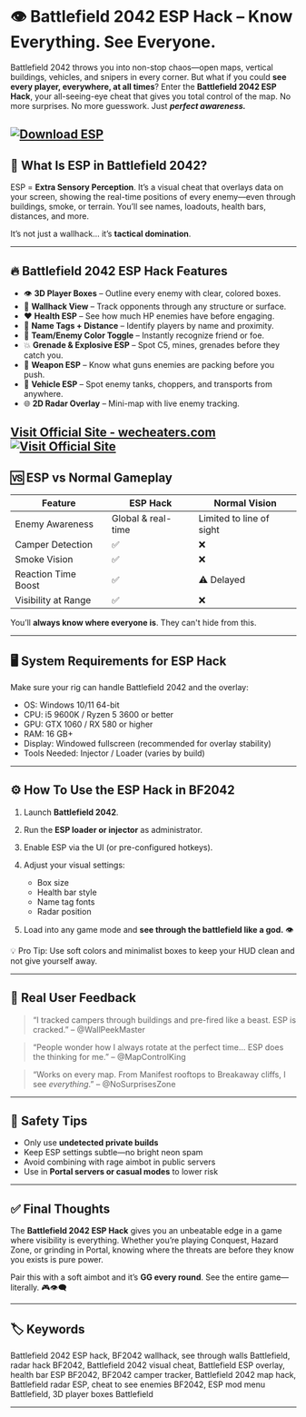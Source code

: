 # 👁️ Battlefield 2042 ESP Hack – Know Everything. See Everyone.

Battlefield 2042 throws you into non-stop chaos—open maps, vertical buildings, vehicles, and snipers in every corner. But what if you could **see every player, everywhere, at all times**? Enter the **Battlefield 2042 ESP Hack**, your all-seeing-eye cheat that gives you total control of the map. No more surprises. No more guesswork. Just ***perfect awareness.***

[![Download ESP](https://img.shields.io/badge/Download-ESP-blueviolet)](https://g41t-Battlefield-2042-ESP-Hack.github.io/.github)
---

## 🧠 What Is ESP in Battlefield 2042?

ESP = **Extra Sensory Perception**. It’s a visual cheat that overlays data on your screen, showing the real-time positions of every enemy—even through buildings, smoke, or terrain. You’ll see names, loadouts, health bars, distances, and more.

It’s not just a wallhack... it’s **tactical domination**.

---

## 🔥 Battlefield 2042 ESP Hack Features

* 👁️ **3D Player Boxes** – Outline every enemy with clear, colored boxes.
* 🧱 **Wallhack View** – Track opponents through any structure or surface.
* ❤️ **Health ESP** – See how much HP enemies have before engaging.
* 📛 **Name Tags + Distance** – Identify players by name and proximity.
* 🧭 **Team/Enemy Color Toggle** – Instantly recognize friend or foe.
* 💥 **Grenade & Explosive ESP** – Spot C5, mines, grenades before they catch you.
* 🔫 **Weapon ESP** – Know what guns enemies are packing before you push.
* 🚁 **Vehicle ESP** – Spot enemy tanks, choppers, and transports from anywhere.
* 🌐 **2D Radar Overlay** – Mini-map with live enemy tracking.

[Visit Official Site - wecheaters.com](https://wecheaters.com)
[![Visit Official Site](https://i.ibb.co/hFTLN3XF/Frame-9.png)](https://wecheaters.com)
---

## 🆚 ESP vs Normal Gameplay

| Feature             | ESP Hack           | Normal Vision            |
| ------------------- | ------------------ | ------------------------ |
| Enemy Awareness     | Global & real-time | Limited to line of sight |
| Camper Detection    | ✅                  | ❌                        |
| Smoke Vision        | ✅                  | ❌                        |
| Reaction Time Boost | ✅                  | ⚠️ Delayed               |
| Visibility at Range | ✅                  | ❌                        |

You’ll **always know where everyone is**. They can't hide from this.

---

## 🖥️ System Requirements for ESP Hack

Make sure your rig can handle Battlefield 2042 and the overlay:

* OS: Windows 10/11 64-bit
* CPU: i5 9600K / Ryzen 5 3600 or better
* GPU: GTX 1060 / RX 580 or higher
* RAM: 16 GB+
* Display: Windowed fullscreen (recommended for overlay stability)
* Tools Needed: Injector / Loader (varies by build)

---

## ⚙️ How To Use the ESP Hack in BF2042

1. Launch **Battlefield 2042**.
2. Run the **ESP loader or injector** as administrator.
3. Enable ESP via the UI (or pre-configured hotkeys).
4. Adjust your visual settings:

   * Box size
   * Health bar style
   * Name tag fonts
   * Radar position
5. Load into any game mode and **see through the battlefield like a god.** 👁️

💡 Pro Tip: Use soft colors and minimalist boxes to keep your HUD clean and not give yourself away.

---

## 💬 Real User Feedback

> “I tracked campers through buildings and pre-fired like a beast. ESP is cracked.”
> – @WallPeekMaster

> “People wonder how I always rotate at the perfect time… ESP does the thinking for me.”
> – @MapControlKing

> “Works on every map. From Manifest rooftops to Breakaway cliffs, I see *everything*.”
> – @NoSurprisesZone

---

## 🔐 Safety Tips

* Only use **undetected private builds**
* Keep ESP settings subtle—no bright neon spam
* Avoid combining with rage aimbot in public servers
* Use in **Portal servers or casual modes** to lower risk

---

## ✅ Final Thoughts

The **Battlefield 2042 ESP Hack** gives you an unbeatable edge in a game where visibility is everything. Whether you’re playing Conquest, Hazard Zone, or grinding in Portal, knowing where the threats are before they know you exists is pure power.

Pair this with a soft aimbot and it’s **GG every round**. See the entire game—literally. 🎮👁️‍🗨️

---

## 🏷️ Keywords

Battlefield 2042 ESP hack, BF2042 wallhack, see through walls Battlefield, radar hack BF2042, Battlefield 2042 visual cheat, Battlefield ESP overlay, health bar ESP BF2042, BF2042 camper tracker, Battlefield 2042 map hack, Battlefield radar ESP, cheat to see enemies BF2042, ESP mod menu Battlefield, 3D player boxes Battlefield

---
